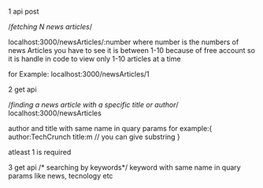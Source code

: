 1 api post

/*fetching N news articles*/

localhost:3000/newsArticles/:number 
where number is the numbers of news Articles you have to see it is between 1-10 because of free account so it is handle in code to view only 1-10 articles at a time

for Example: localhost:3000/newsArticles/1

2 get api

/*finding a news article with a specific title or author*/
localhost:3000/newsArticles

author and title with same name in quary params 
for example:{
    author:TechCrunch
    title:m   // you can give substring
}

atleast 1 is required


3 get api
/* searching by keywords*/
keyword with same name in quary params like news, tecnology etc







